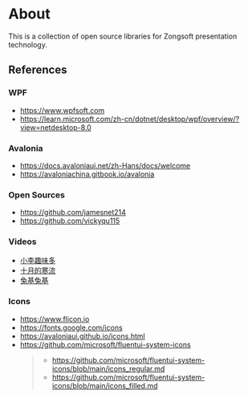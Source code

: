 # About
This is a collection of open source libraries for Zongsoft presentation technology.


## References

### WPF

- https://www.wpfsoft.com
- https://learn.microsoft.com/zh-cn/dotnet/desktop/wpf/overview/?view=netdesktop-8.0


### Avalonia

- https://docs.avaloniaui.net/zh-Hans/docs/welcome
- https://avaloniachina.gitbook.io/avalonia


### Open Sources

- https://github.com/jamesnet214
- https://github.com/vickyqu115


### Videos

- [小李趣味多](https://space.bilibili.com/688707261)
- [十月的寒流](https://space.bilibili.com/600592)
- [兔基兔基](https://space.bilibili.com/198279)

### Icons

- https://www.flicon.io
- https://fonts.google.com/icons
- https://avaloniaui.github.io/icons.html
- https://github.com/microsoft/fluentui-system-icons
	> - https://github.com/microsoft/fluentui-system-icons/blob/main/icons_regular.md
	> - https://github.com/microsoft/fluentui-system-icons/blob/main/icons_filled.md
